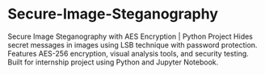 # Secure-Image-Steganography
Secure Image Steganography with AES Encryption | Python Project Hides secret messages in images using LSB technique with password protection.  Features AES-256 encryption, visual analysis tools, and security testing.  Built for internship project using Python and Jupyter Notebook.
